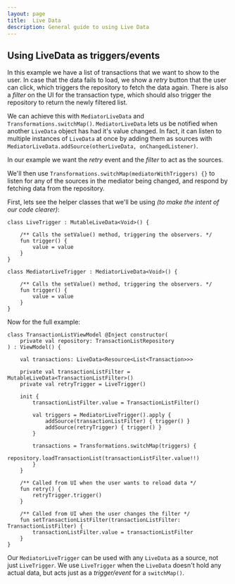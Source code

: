 ```yaml
---
layout: page
title:  Live Data
description: General guide to using Live Data
---
```


## Using LiveData as triggers/events
In this example we have a list of transactions that we want to show to the user.
In case that the data fails to load, we show a *retry* button that the user can click,
which triggers the repository to fetch the data again. There is also a *filter* on the UI
for the transaction type, which should also trigger the repository to return the newly filtered list.

We can achieve this with `MediatorLiveData` and `Transformations.switchMap()`.
`MediatorLiveData` lets us be notified when another `LiveData` object has had it's
value changed. In fact, it can listen to multiple instances of `LiveData` at once
by adding them as sources with `MediatorLiveData.addSource(otherLiveData, onChangedListener)`.

In our example we want the *retry* event and the *filter* to act as the sources.

We'll then use `Transformations.switchMap(mediatorWithTriggers) {}` to listen
for any of the sources in the mediator being changed, and respond by fetching
data from the repository.

First, lets see the helper classes that we'll be using *(to make the intent of our code clearer)*:
```
class LiveTrigger : MutableLiveData<Void>() {

    /** Calls the setValue() method, triggering the observers. */
    fun trigger() {
        value = value
    }
}

class MediatorLiveTrigger : MediatorLiveData<Void>() {

    /** Calls the setValue() method, triggering the observers. */
    fun trigger() {
        value = value
    }
}
```

Now for the full example:
```
class TransactionListViewModel @Inject constructor(
    private val repository: TransactionListRepository
) : ViewModel() {

    val transactions: LiveData<Resource<List<Transaction>>>

    private val transactionListFilter = MutableLiveData<TransactionListFilter>()
    private val retryTrigger = LiveTrigger()

    init {
        transactionListFilter.value = TransactionListFilter()

        val triggers = MediatorLiveTrigger().apply {
            addSource(transactionListFilter) { trigger() }
            addSource(retryTrigger) { trigger() }
        }

        transactions = Transformations.switchMap(triggers) {
            repository.loadTransactionList(transactionListFilter.value!!)
        }
    }

    /** Called from UI when the user wants to reload data */
    fun retry() {
        retryTrigger.trigger()
    }

    /** Called from UI when the user changes the filter */
    fun setTransactionListFilter(transactionListFilter: TransactionListFilter) {
        transactionListFilter.value = transactionListFilter
    }
}
```

Our `MediatorLiveTrigger` can be used with any `LiveData` as a source, not just
`LiveTrigger`. We use `LiveTrigger` when the `LiveData` doesn't hold any actual data,
but acts just as a *trigger/event* for a `switchMap()`.
